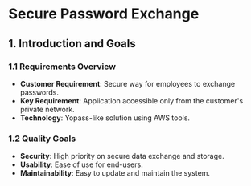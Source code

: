# Secure Password Exchange

## 1. Introduction and Goals

### 1.1 Requirements Overview
- **Customer Requirement**: Secure way for employees to exchange passwords.
- **Key Requirement**: Application accessible only from the customer's private network.
- **Technology**: Yopass-like solution using AWS tools.

### 1.2 Quality Goals
- **Security**: High priority on secure data exchange and storage.
- **Usability**: Ease of use for end-users.
- **Maintainability**: Easy to update and maintain the system.